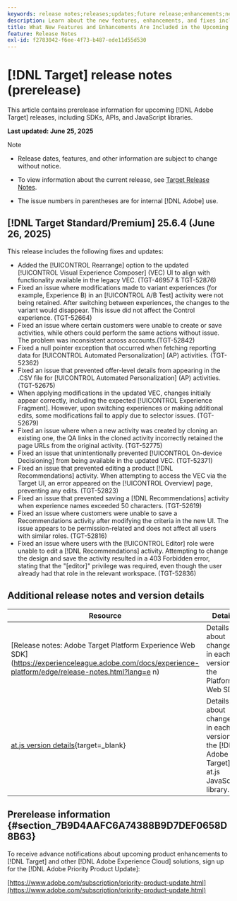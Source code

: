```yaml
---
keywords: release notes;releases;updates;future release;enhancements;new features;fixes;updates;prerelease;early access
description: Learn about the new features, enhancements, and fixes included in the upcoming release of [!DNL Adobe Target], including SDKs, APIs, and JavaScript libraries.
title: What New Features and Enhancements Are Included in the Upcoming [!DNL Target] Release?
feature: Release Notes
exl-id: f2783042-f6ee-4f73-b487-ede11d55d530
---
```

# [!DNL Target] release notes (prerelease)

This article contains prerelease information for upcoming [!DNL Adobe Target] releases, including SDKs, APIs, and JavaScript libraries.

**Last updated: June 25, 2025**

>[!NOTE]
>
>* Release dates, features, and other information are subject to change without notice.
>
>* To view information about the current release, see [Target Release Notes](release-notes.md). 
>
>* The issue numbers in parentheses are for internal [!DNL Adobe] use.

## [!DNL Target Standard/Premium] 25.6.4 (June 26, 2025)

This release includes the following fixes and updates:

* Added the [!UICONTROL Rearrange] option to the updated [!UICONTROL Visual Experience Composer] (VEC) UI to align with functionality available in the legacy VEC. (TGT-46957 & TGT-52876)
* Fixed an issue where modifications made to variant experiences (for example, Experience B) in an [!UICONTROL A/B Test] activity were not being retained. After switching between experiences, the changes to the variant would disappear. This issue did not affect the Control experience. (TGT-52664)
* Fixed an issue where certain customers were unable to create or save activities, while others could perform the same actions without issue. The problem was inconsistent across accounts.(TGT-52842)
* Fixed a null pointer exception that occurred when fetching reporting data for [!UICONTROL Automated Personalization] (AP) activities. (TGT-52362)
* Fixed an issue that prevented offer-level details from appearing in the .CSV file for [!UICONTROL Automated Personalization] (AP) activities. (TGT-52675)
* When applying modifications in the updated VEC, changes initially appear correctly, including the expected [!UICONTROL Experience Fragment]. However, upon switching experiences or making additional edits, some modifications fail to apply due to selector issues. (TGT-52679)
* Fixed an issue where when a new activity was created by cloning an existing one, the QA links in the cloned activity incorrectly retained the page URLs from the original activity. (TGT-52775)
* Fixed an issue that unintentionally prevented [!UICONTROL On-device Decisioning] from being available in the updated VEC. (TGT-52371)
* Fixed an issue that prevented editing a product [!DNL Recommendations] activity. When attempting to access the VEC via the Target UI, an error appeared on the [!UICONTROL Overview] page, preventing any edits. (TGT-52823)
* Fixed an issue that prevented saving a [!DNL Recommendations] activity when experience names exceeded 50 characters. (TGT-52619)
* Fixed an issue where customers were unable to save a Recommendations activity after modifying the criteria in the new UI. The issue appears to be permission-related and does not affect all users with similar roles. (TGT-52816)
* Fixed an issue where users with the [!UICONTROL Editor] role were unable to edit a [!DNL Recommendations] activity. Attempting to change the design and save the activity resulted in a 403 Forbidden error, stating that the "[editor]" privilege was required, even though the user already had that role in the relevant workspace. (TGT-52836)

## Additional release notes and version details

|Resource|Details|
|--- |--- |
|[Release notes: Adobe Target Platform Experience Web SDK](https://experienceleague.adobe.com/docs/experience-platform/edge/release-notes.html?lang=e n)|Details about changes in each version of the Platform Web SDK.|
|[at.js version details](https://experienceleague.adobe.com/docs/target-dev/developer/client-side/at-js-implementation/target-atjs-versions.html){target=_blank}|Details about changes in each version of the [!DNL Adobe Target] at.js JavaScript library.|

## Prerelease information {#section_7B9D4AAFC6A74388B9D7DEF0658D8B63} 

To receive advance notifications about upcoming product enhancements to [!DNL Target] and other [!DNL Adobe Experience Cloud] solutions, sign up for the [!DNL Adobe Priority Product Update]:

[https://www.adobe.com/subscription/priority-product-update.html](https://www.adobe.com/subscription/priority-product-update.html)
